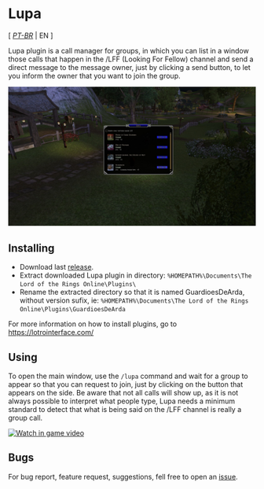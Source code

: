 # Lupa

[ *[PT-BR](./README.md)* | EN ]

Lupa plugin is a call manager for groups, in which you can list in a window those calls that happen in the /LFF (Looking For Fellow) channel and send a direct message to the message owner, just by clicking a send button, to let you inform the owner that you want to join the group.

![Screenshot](./ScreenShot.jpg?raw=true)

## Installing
- Download last [release](https://github.com/joaoneto/GuardioesDeArda/releases).
- Extract downloaded Lupa plugin in directory: `%HOMEPATH%\Documents\The Lord of the Rings Online\Plugins\`
- Rename the extracted directory so that it is named GuardioesDeArda, without version sufix, ie: `%HOMEPATH%\Documents\The Lord of the Rings Online\Plugins\GuardioesDeArda`

For more information on how to install plugins, go to https://lotrointerface.com/

## Using
To open the main window, use the `/lupa` command and wait for a group to appear so that you can request to join, just by clicking on the button that appears on the side.
Be aware that not all calls will show up, as it is not always possible to interpret what people type, Lupa needs a minimum standard to detect that what is being said on the /LFF channel is really a group call.

[![Watch in game video](https://img.youtube.com/vi/UAAfcLYrznQ/0.jpg)](https://www.youtube.com/watch?v=UAAfcLYrznQ)

## Bugs
For bug report, feature request, suggestions, fell free to open an [issue](https://github.com/joaoneto/GuardioesDeArda/issues).

